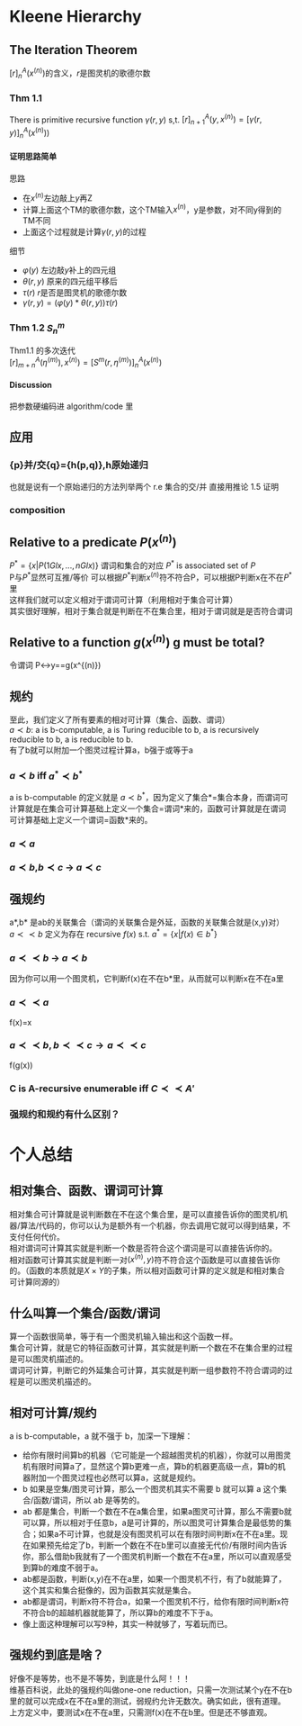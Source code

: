 # Kleene Hierarchy
## The Iteration Theorem
$[r]^A_n(x^{(n)})$的含义，$r$是图灵机的歌德尔数  
### Thm 1.1
There is primitive recursive function $\gamma(r,y)$ s,t.
$[r]^A_{n+1}(y,x^{(n)})=[\gamma(r,y)]_n^A(x^{(n)}))$  
#### 证明思路简单
思路
 * 在$x^{(n)}$左边敲上$y$再Z
 * 计算上面这个TM的歌德尔数，这个TM输入$x^{(n)}$，y是参数，对不同y得到的TM不同
 * 上面这个过程就是计算$\gamma(r,y)$的过程

细节
 * $\varphi(y)$ 左边敲$y$补上的四元组
 * $\theta(r,y)$ 原来的四元组平移后
 * $\tau(r)$ $r$是否是图灵机的歌德尔数
 * $\gamma(r,y)=(\varphi(y)*\theta(r,y))\tau(r)$

### Thm 1.2 $S_n^m$
Thm1.1 的多次迭代  
$[r]^A_{m+n}(\eta^{(m)}),x^{(n)})=[S^m(r,\eta^{(m)})]_n^A(x^{(n)})$

#### Discussion
把参数硬编码进 algorithm/code 里

## 应用
### {p}并/交{q}={h(p,q)},h原始递归
也就是说有一个原始递归的方法列举两个 r.e 集合的交/并 直接用推论 1.5 证明
### composition
## Relative to a predicate $P(x^{(n)})$
$P^*=\{x|P(1Glx,...,nGlx)\}$ 谓词和集合的对应 $P^*$ is associated set of $P$   
P与$P^*$显然可互推/等价 可以根据$P^*$判断$x^{(n)}$符不符合P，可以根据P判断x在不在$P^*$里  
这样我们就可以定义相对于谓词可计算（利用相对于集合可计算）  
其实很好理解，相对于集合就是判断在不在集合里，相对于谓词就是是否符合谓词
## Relative to a function $g(x^{(n)})$ g must be total?
令谓词 P<->y==g(x^{(n)})  

## 规约
至此，我们定义了所有要素的相对可计算（集合、函数、谓词）  
$a\prec b$: a is b-computable, a is Turing reducible to b, a is recursively reducible to b, a is reducible to b.  
有了b就可以附加一个图灵过程计算a，b强于或等于a
### $a\prec b$ iff $a^*\prec b^*$
a is b-computable 的定义就是 $a\prec b^*$，因为定义了集合\*=集合本身，而谓词可计算就是在集合可计算基础上定义一个集合=谓词\*来的，函数可计算就是在谓词可计算基础上定义一个谓词=函数\*来的。
### $a\prec a$
### $a\prec b$,$b\prec c$ -> $a\prec c$

## 强规约
a*,b* 是ab的关联集合（谓词的关联集合是外延，函数的关联集合就是(x,y)对）
$a\prec\prec b$ 定义为存在 recursive $f(x)$ s.t. $a^*=\{x|f(x)\in b^*\}$
### $a\prec\prec b$ -> $a\prec b$
因为你可以用一个图灵机，它判断f(x)在不在b*里，从而就可以判断x在不在a里
### $a\prec\prec a$
f(x)=x
### $a\prec\prec b,b\prec\prec c \rightarrow a\prec\prec c$
f(g(x))
### C is A-recursive enumerable iff $C\prec\prec A'$
### 强规约和规约有什么区别？ 

# 个人总结
## 相对集合、函数、谓词可计算
相对集合可计算就是说判断数在不在这个集合里，是可以直接告诉你的图灵机/机器/算法/代码的，你可以认为是额外有一个机器，你去调用它就可以得到结果，不支付任何代价。    
相对谓词可计算其实就是判断一个数是否符合这个谓词是可以直接告诉你的。  
相对函数可计算其实就是判断一对$(x^{(n)},y)$符不符合这个函数是可以直接告诉你的。（函数的本质就是$X\times Y$的子集，所以相对函数可计算的定义就是和相对集合可计算同源的）  
## 什么叫算一个集合/函数/谓词
算一个函数很简单，等于有一个图灵机输入输出和这个函数一样。  
集合可计算，就是它的特征函数可计算，其实就是判断一个数在不在集合里的过程是可以图灵机描述的。  
谓词可计算，判断它的外延集合可计算，其实就是判断一组参数符不符合谓词的过程是可以图灵机描述的。
## 相对可计算/规约
a is b-computable，a 就不强于 b，加深一下理解：
 * 给你有限时间算b的机器（它可能是一个超越图灵机的机器），你就可以用图灵机有限时间算a了，显然这个算b更难一点，算b的机器更高级一点，算b的机器附加一个图灵过程也必然可以算a，这就是规约。
 * b 如果是空集/图灵可计算，那么一个图灵机其实不需要 b 就可以算 a 这个集合/函数/谓词，所以 ab 是等势的。
 * ab 都是集合，判断一个数在不在a集合里，如果a图灵可计算，那么不需要b就可以算，所以相对于任意b，a是可计算的，所以图灵可计算集合是最低势的集合；如果a不可计算，也就是没有图灵机可以在有限时间判断x在不在a里。现在如果预先给定了b，判断一个数在不在b里可以直接无代价/有限时间内告诉你，那么借助b我就有了一个图灵机判断一个数在不在a里，所以可以直观感受到算b的难度不弱于a。
 * ab都是函数，判断(x,y)在不在a里，如果一个图灵机不行，有了b就能算了，这个其实和集合挺像的，因为函数其实就是集合。
 * ab都是谓词，判断x符不符合a，如果一个图灵机不行，给你有限时间判断x符不符合b的超越机器就能算了，所以算b的难度不下于a。
 * 像上面这种理解可以写9种，其实一种就够了，写着玩而已。

## 强规约到底是啥？
好像不是等势，也不是不等势，到底是什么阿！！！  
维基百科说，此处的强规约叫做one-one reduction，只需一次测试某个y在不在b里的就可以完成x在不在a里的测试，弱规约允许无数次。确实如此，很有道理。上方定义中，要测试x在不在a里，只需测f(x)在不在b里。但是还不够直观。